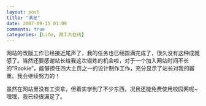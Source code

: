 ```yaml
---
layout: post
title: "满足"
date: 2007-09-15 01:09
comments: true
categories: [Life, 湖工大在线]
---
```

网站的改版工作已经接近尾声了，我的任务也已经圆满完成了，很久没有这种成就感了。当然还要感谢站长给我这次锻炼的机会啦，对于一个加入网站时间不长的“Rookie”，能够担任四大主页之一的设计制作工作，充分显示了站长对我的器重。我会继续努力的！

虽然在网站里没有工资拿，但着实学到了不少东西，况且还能免费使用校园网呢~嘿嘿，我已经很满足了。